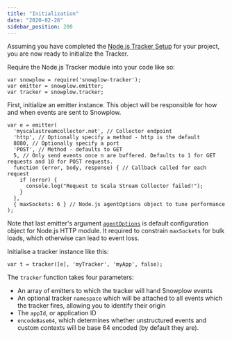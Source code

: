 ```yaml
---
title: "Initialization"
date: "2020-02-26"
sidebar_position: 200
---
```


Assuming you have completed the [Node.js Tracker Setup](/docs/migrated/collecting-data/collecting-from-own-applications/node-js-tracker/node-js-tracker-0-3-0/setup/) for your project, you are now ready to initialize the Tracker.

Require the Node.js Tracker module into your code like so:

```
var snowplow = require('snowplow-tracker');
var emitter = snowplow.emitter;
var tracker = snowplow.tracker;
```

First, initialize an emitter instance. This object will be responsible for how and when events are sent to Snowplow.

```
var e = emitter(
  'myscalastreamcollector.net', // Collector endpoint
  'http', // Optionally specify a method - http is the default
  8080, // Optionally specify a port
  'POST', // Method - defaults to GET
  5, // Only send events once n are buffered. Defaults to 1 for GET requests and 10 for POST requests.
  function (error, body, response) { // Callback called for each request
    if (error) {
      console.log("Request to Scala Stream Collector failed!");
    }
  },
  { maxSockets: 6 } // Node.js agentOptions object to tune performance
);
```

Note that last emitter's argument [`agentOptions`](https://nodejs.org/api/http.html#http_new_agent_options) is default configuration object for Node.js HTTP module. It required to constrain `maxSockets` for bulk loads, which otherwise can lead to event loss.

Initialise a tracker instance like this:

```
var t = tracker([e], 'myTracker', 'myApp', false);
```

The `tracker` function takes four parameters:

- An array of emitters to which the tracker will hand Snowplow events
- An optional tracker `namespace` which will be attached to all events which the tracker fires, allowing you to identify their origin
- The `appId`, or application ID
- `encodeBase64`, which determines whether unstructured events and custom contexts will be base 64 encoded (by default they are).
